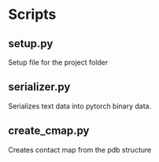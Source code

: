 # Scripts
## setup.py
Setup file for the project folder
## serializer.py
Serializes text data into pytorch binary data.
## create_cmap.py
Creates contact map from the pdb structure
